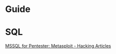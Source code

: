 
# Guide


# SQL

[MSSQL for Pentester: Metasploit - Hacking Articles](https://www.hackingarticles.in/mssql-for-pentester-metasploit/)
